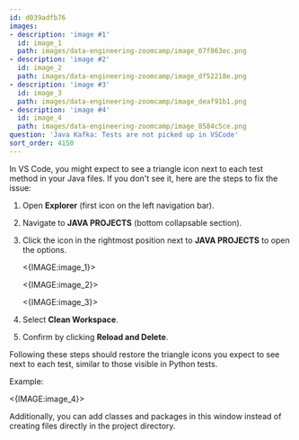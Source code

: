 ```yaml
---
id: d039adfb76
images:
- description: 'image #1'
  id: image_1
  path: images/data-engineering-zoomcamp/image_07f863ec.png
- description: 'image #2'
  id: image_2
  path: images/data-engineering-zoomcamp/image_df52218e.png
- description: 'image #3'
  id: image_3
  path: images/data-engineering-zoomcamp/image_deaf91b1.png
- description: 'image #4'
  id: image_4
  path: images/data-engineering-zoomcamp/image_8584c5ce.png
question: 'Java Kafka: Tests are not picked up in VSCode'
sort_order: 4150
---
```


In VS Code, you might expect to see a triangle icon next to each test method in your Java files. If you don't see it, here are the steps to fix the issue:

1. Open **Explorer** (first icon on the left navigation bar).
2. Navigate to **JAVA PROJECTS** (bottom collapsable section).
3. Click the icon in the rightmost position next to **JAVA PROJECTS** to open the options.
   
   <{IMAGE:image_1}>

   <{IMAGE:image_2}>
   
   <{IMAGE:image_3}>

4. Select **Clean Workspace**.
5. Confirm by clicking **Reload and Delete**.

Following these steps should restore the triangle icons you expect to see next to each test, similar to those visible in Python tests.

Example:

<{IMAGE:image_4}>

Additionally, you can add classes and packages in this window instead of creating files directly in the project directory.